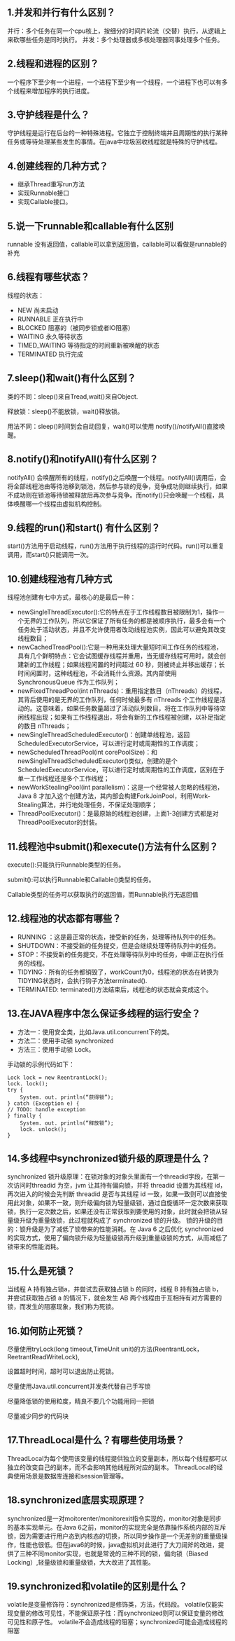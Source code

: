 ## 1.并发和并行有什么区别？
并行：多个任务在同一个cpu核上，按细分的时间片轮流（交替）执行，从逻辑上来砍哪些任务是同时执行。
并发：多个处理器或多核处理器同事处理多个任务。

## 2.线程和进程的区别？
一个程序下至少有一个进程，一个进程下至少有一个线程，一个进程下也可以有多个线程来增加程序的执行进度。

## 3.守护线程是什么？
守护线程是运行在后台的一种特殊进程。它独立于控制终端并且周期性的执行某种任务或等待处理某些发生的事情。在java中垃圾回收线程就是特殊的守护线程。

## 4.创建线程的几种方式？
 - 继承Thread重写run方法
 - 实现Runnable接口
 - 实现Callable接口。
 
 ## 5.说一下runnable和callable有什么区别
 runnable 没有返回值，callable可以拿到返回值，callable可以看做是runnable的补充
 
 ## 6.线程有哪些状态？
 线程的状态：
 - NEW 尚未启动
 - RUNNABLE 正在执行中
 - BLOCKED 阻塞的（被同步锁或者IO阻塞）
 - WAITING 永久等待状态
 - TIMED_WAITING 等待指定的时间重新被唤醒的状态
 - TERMINATED 执行完成
 
 ## 7.sleep()和wait()有什么区别？
 类的不同：sleep()来自Tread,wait()来自Object.
 
 释放锁：sleep()不能放锁，wait()释放锁。
 
 用法不同：sleep()时间到会自动回复，wait()可以使用 notify()/notifyAll()直接唤醒。
 
 ## 8.notify()和notifyAll()有什么区别？
 notifyAll() 会唤醒所有的线程，notify()之后唤醒一个线程。notifyAll()调用后，会将全部线程池由等待池移到锁池，然后参与锁的竞争，竞争成功则继续执行，如果不成功则在锁池等待锁被释放后再次参与竞争。而notify()只会唤醒一个线程，具体唤醒哪一个线程由虚拟机构控制。
 
 ## 9.线程的run()和start() 有什么区别？
 start()方法用于启动线程，run()方法用于执行线程的运行时代码。run()可以重复调用，而start()只能调用一次。
 
 ## 10.创建线程池有几种方式
 线程池创建有七中方式，最核心的是最后一种：
 - newSingleThreadExecutor():它的特点在于工作线程数目被限制为1，操作一个无界的工作队列，所以它保证了所有任务的都是被顺序执行，最多会有一个任务处于活动状态，并且不允许使用者改动线程池实例，因此可以避免其改变线程数目；
 - newCachedTreadPool():它是一种用来处理大量短时间工作任务的线程池，具有几个鲜明特点：它会试图缓存线程并重用，当无缓存线程可用时，就会创建新的工作线程；如果线程闲置的时间超过 60 秒，则被终止并移出缓存；长时间闲置时，这种线程池，不会消耗什么资源。其内部使用 SynchronousQueue 作为工作队列；
 - newFixedThreadPool(int nThreads)：重用指定数目（nThreads）的线程，其背后使用的是无界的工作队列，任何时候最多有 nThreads 个工作线程是活动的。这意味着，如果任务数量超过了活动队列数目，将在工作队列中等待空闲线程出现；如果有工作线程退出，将会有新的工作线程被创建，以补足指定的数目 nThreads；
 - newSingleThreadScheduledExecutor()：创建单线程池，返回 ScheduledExecutorService，可以进行定时或周期性的工作调度；
 - newScheduledThreadPool(int corePoolSize)：和newSingleThreadScheduledExecutor()类似，创建的是个 ScheduledExecutorService，可以进行定时或周期性的工作调度，区别在于单一工作线程还是多个工作线程；
 - newWorkStealingPool(int parallelism)：这是一个经常被人忽略的线程池，Java 8 才加入这个创建方法，其内部会构建ForkJoinPool，利用Work-Stealing算法，并行地处理任务，不保证处理顺序；
 - ThreadPoolExecutor()：是最原始的线程池创建，上面1-3创建方式都是对ThreadPoolExecutor的封装。
 
 ## 11.线程池中submit()和execute()方法有什么区别？
 execute():只能执行Runnable类型的任务。
 
 submit():可以执行Runnable和Callable()类型的任务。
 
 Callable类型的任务可以获取执行的返回值，而Runnable执行无返回值
 
 ## 12.线程池的状态都有哪些？
 - RUNNING ：这是最正常的状态，接受新的任务，处理等待队列中的任务。
 - SHUTDOWN：不接受新的任务提交，但是会继续处理等待队列中的任务。
 - STOP：不接受新的任务提交，不在处理等待队列中的任务，中断正在执行任务的线程。
 - TIDYING：所有的任务都销毁了，workCount为0，线程池的状态在转换为TIDYING状态时，会执行钩子方法terminated().
 - TERMINATED: terminated()方法结束后，线程池的状态就会变成这个。
 
 ## 13.在JAVA程序中怎么保证多线程的运行安全？
 - 方法一：使用安全类，比如Java.util.concurrent下的类。
 - 方法二：使用手动锁 synchronized
 - 方法三：使用手动锁 Lock。
 
 手动锁的示例代码如下：
```
Lock lock = new ReentrantLock(); 
lock. lock(); 
try { 
    System. out. println(“获得锁”);
} catch (Exception e) { 
// TODO: handle exception 
} finally { 
    System. out. println(“释放锁”); 
    lock. unlock(); 
}
```

## 14.多线程中synchronized锁升级的原理是什么？
synchronized 锁升级原理：在锁对象的对象头里面有一个threadid字段，在第一次访问时threadid 为空，jvm 让其持有偏向锁，并将 threadid 设置为其线程 id，再次进入的时候会先判断 threadid 是否与其线程 id 一致，如果一致则可以直接使用此对象，如果不一致，则升级偏向锁为轻量级锁，通过自旋循环一定次数来获取锁，执行一定次数之后，如果还没有正常获取到要使用的对象，此时就会把锁从轻量级升级为重量级锁，此过程就构成了 synchronized 锁的升级。 锁的升级的目的：锁升级是为了减低了锁带来的性能消耗。在 Java 6 之后优化 synchronized 的实现方式，使用了偏向锁升级为轻量级锁再升级到重量级锁的方式，从而减低了锁带来的性能消耗。

## 15.什么是死锁？
当线程 A 持有独占锁a，并尝试去获取独占锁 b 的同时，线程 B 持有独占锁 b，并尝试获取独占锁 a 的情况下，就会发生 AB 两个线程由于互相持有对方需要的锁，而发生的阻塞现象，我们称为死锁。

## 16.如何防止死锁？
尽量使用tryLock(long timeout,TimeUnit unit)的方法(ReentrantLock，ReetrantReadWriteLock),

设置超时时间，超时可以退出防止死锁。

尽量使用Java.util.concurrent并发类代替自己手写锁

尽量降低锁的使用粒度，精良不要几个功能用同一把锁

尽量减少同步的代码块

## 17.ThreadLocal是什么？有哪些使用场景？
ThreadLocal为每个使用该变量的线程提供独立的变量副本，所以每个线程都可以独立的改变自己的副本，而不会影响其他线程所对应的副本。
ThreadLocal的经典使用场景是数据库连接和session管理等。

## 18.synchronized底层实现原理？
synchronized是一对moitorenter/monitorexit指令实现的，monitor对象是同步的基本实现单元。在Java 6之前，monitor的实现完全是依靠操作系统内部的互斥锁，因为需要进行用户态到内核态的切换，所以同步操作是一个无差别的重量级操作，性能也很低。但在java6的时候，java虚拟机对此进行了大刀阔斧的改进，提供了三种不同monitor实现，也就是常说的三种不同的锁，偏向锁（Biased Locking）,轻量级锁和重量级锁，大大改进了其性能。

## 19.synchronized和volatile的区别是什么？
volatile是变量修饰符：synchronized是修饰类，方法，代码段。
volatile仅能实现变量的修改可见性，不能保证原子性：而synchronized则可以保证变量的修改可见性和原子性。
volatile不会造成线程的阻塞；synchronized可能会造成线程的阻塞
